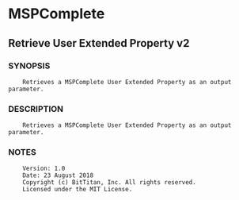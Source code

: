 # MSPComplete
## Retrieve User Extended Property v2
### SYNOPSIS
```
    Retrieves a MSPComplete User Extended Property as an output parameter.
```
### DESCRIPTION
```
    Retrieves a MSPComplete User Extended Property as an output parameter.
```
### NOTES
```
    Version: 1.0
    Date: 23 August 2018
    Copyright (c) BitTitan, Inc. All rights reserved.
    Licensed under the MIT License.
```

